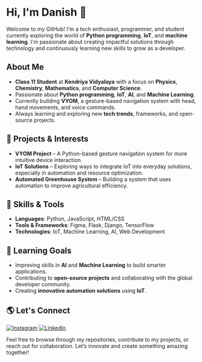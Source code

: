 # Hi, I'm Danish 👋

Welcome to my GitHub! I'm a tech enthusiast, programmer, and student currently exploring the world of **Python programming**, **IoT**, and **machine learning**. I'm passionate about creating impactful solutions through technology and continuously learning new skills to grow as a developer.

## About Me

- **Class 11 Student** at **Kendriya Vidyalaya** with a focus on **Physics**, **Chemistry**, **Mathematics**, and **Computer Science**.
- Passionate about **Python programming**, **IoT**, **AI**, and **Machine Learning**.
- Currently building **VYOM**, a gesture-based navigation system with head, hand movements, and voice commands.
- Always learning and exploring new **tech trends**, frameworks, and open-source projects.

## 🚀 Projects & Interests

- **VYOM Project** – A Python-based gesture navigation system for more intuitive device interaction.
- **IoT Solutions** – Exploring ways to integrate IoT into everyday solutions, especially in automation and resource optimization.
- **Automated Greenhouse System** – Building a system that uses automation to improve agricultural efficiency.

## 🔧 Skills & Tools

- **Languages**: Python, JavaScript, HTML/CSS
- **Tools & Frameworks**: Figma, Flask, Django, TensorFlow
- **Technologies**: IoT, Machine Learning, AI, Web Development

## 🌱 Learning Goals

- Improving skills in **AI** and **Machine Learning** to build smarter applications.
- Contributing to **open-source projects** and collaborating with the global developer community.
- Creating **innovative automation solutions** using **IoT**.

## 🌎 Let's Connect

[![Instagram](https://img.shields.io/badge/Instagram-danishveerrana-blue?style=social&logo=instagram)](https://www.instagram.com/danishveerrana) [![LinkedIn](https://img.shields.io/badge/LinkedIn-danishveerrana-blue?style=social&logo=linkedin)](https://www.linkedin.com/in/danishveerrana)

Feel free to browse through my repositories, contribute to my projects, or reach out for collaboration. Let’s innovate and create something amazing together!